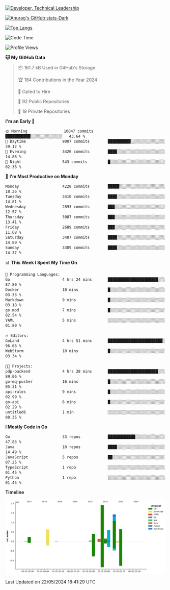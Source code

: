 <div>
  <a href="https://www.linkedin.com/in/arielpineiro/" target="_blank" rel="nofollow noopener noreferrer">
    <img src="https://img.shields.io/badge/-LinkedIn-%230077B5?style=for-the-badge&logo=linkedin&logoColor=white" alt="Developer, Technical Leadership" title="Ariel Piñeiro">
  </a>
</div>

[![Anurag's GitHub stats-Dark](https://github-readme-stats.vercel.app/api?username=arielsrv&show_icons=true&theme=dark#gh-dark-mode-only)](https://github.com/anuraghazra/github-readme-stats#gh-dark-mode-only)

[![Top Langs](https://github-readme-stats.vercel.app/api/top-langs/?username=arielsrv&layout=compact&langs_count=10&theme=dark#gh-dark-mode-only)](https://github.com/anuraghazra/github-readme-stats&theme=dark#gh-dark-mode-only)

<!--START_SECTION:waka-->
![Code Time](http://img.shields.io/badge/Code%20Time-883%20hrs%2026%20mins-blue)

![Profile Views](http://img.shields.io/badge/Profile%20Views-2-blue)

**🐱 My GitHub Data** 

> 📦 161.7 kB Used in GitHub's Storage 
 > 
> 🏆 184 Contributions in the Year 2024
 > 
> 💼 Opted to Hire
 > 
> 📜 92 Public Repositories 
 > 
> 🔑 19 Private Repositories 
 > 
**I'm an Early 🐤** 

```text
🌞 Morning                10047 commits       ███████████░░░░░░░░░░░░░░   43.64 % 
🌆 Daytime                9007 commits        ██████████░░░░░░░░░░░░░░░   39.12 % 
🌃 Evening                3426 commits        ████░░░░░░░░░░░░░░░░░░░░░   14.88 % 
🌙 Night                  543 commits         █░░░░░░░░░░░░░░░░░░░░░░░░   02.36 % 
```
📅 **I'm Most Productive on Monday** 

```text
Monday                   4228 commits        █████░░░░░░░░░░░░░░░░░░░░   18.36 % 
Tuesday                  3410 commits        ████░░░░░░░░░░░░░░░░░░░░░   14.81 % 
Wednesday                2893 commits        ███░░░░░░░░░░░░░░░░░░░░░░   12.57 % 
Thursday                 3087 commits        ███░░░░░░░░░░░░░░░░░░░░░░   13.41 % 
Friday                   2689 commits        ███░░░░░░░░░░░░░░░░░░░░░░   11.68 % 
Saturday                 3407 commits        ████░░░░░░░░░░░░░░░░░░░░░   14.80 % 
Sunday                   3309 commits        ████░░░░░░░░░░░░░░░░░░░░░   14.37 % 
```


📊 **This Week I Spent My Time On** 

```text
💬 Programming Languages: 
Go                       4 hrs 24 mins       ██████████████████████░░░   87.80 % 
Docker                   10 mins             █░░░░░░░░░░░░░░░░░░░░░░░░   03.33 % 
Markdown                 9 mins              █░░░░░░░░░░░░░░░░░░░░░░░░   03.18 % 
go.mod                   7 mins              █░░░░░░░░░░░░░░░░░░░░░░░░   02.54 % 
YAML                     5 mins              ░░░░░░░░░░░░░░░░░░░░░░░░░   01.80 % 

🔥 Editors: 
GoLand                   4 hrs 51 mins       ████████████████████████░   96.66 % 
WebStorm                 10 mins             █░░░░░░░░░░░░░░░░░░░░░░░░   03.34 % 

🐱‍💻 Projects: 
pdp-backend              4 hrs 28 mins       ██████████████████████░░░   89.06 % 
go-mq-pusher             16 mins             █░░░░░░░░░░░░░░░░░░░░░░░░   05.31 % 
api-rules                9 mins              █░░░░░░░░░░░░░░░░░░░░░░░░   02.99 % 
go-api                   6 mins              █░░░░░░░░░░░░░░░░░░░░░░░░   02.29 % 
untitled6                1 min               ░░░░░░░░░░░░░░░░░░░░░░░░░   00.35 % 
```

**I Mostly Code in Go** 

```text
Go                       33 repos            ████████████░░░░░░░░░░░░░   47.83 % 
Java                     10 repos            ████░░░░░░░░░░░░░░░░░░░░░   14.49 % 
JavaScript               5 repos             ██░░░░░░░░░░░░░░░░░░░░░░░   07.25 % 
TypeScript               1 repo              ░░░░░░░░░░░░░░░░░░░░░░░░░   01.45 % 
Python                   1 repo              ░░░░░░░░░░░░░░░░░░░░░░░░░   01.45 % 
```



**Timeline**

![Lines of Code chart](https://raw.githubusercontent.com/arielsrv/arielsrv/main/assets/bar_graph.png)


 Last Updated on 22/05/2024 18:41:29 UTC
<!--END_SECTION:waka-->
